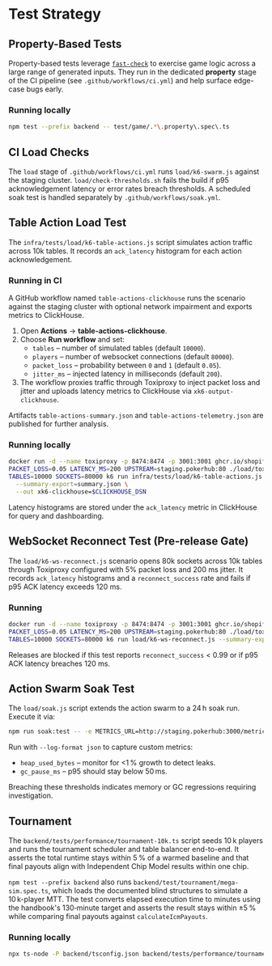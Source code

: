 # Test Strategy

## Property-Based Tests

Property-based tests leverage [`fast-check`](https://github.com/dubzzz/fast-check) to exercise game logic across a large range of generated inputs. They run in the dedicated **property** stage of the CI pipeline (see `.github/workflows/ci.yml`) and help surface edge-case bugs early.

### Running locally

```bash
npm test --prefix backend -- test/game/.*\.property\.spec\.ts
```

## CI Load Checks

The `load` stage of `.github/workflows/ci.yml` runs `load/k6-swarm.js` against the staging cluster. `load/check-thresholds.sh` fails the build if p95 acknowledgement latency or error rates breach thresholds. A scheduled soak test is handled separately by `.github/workflows/soak.yml`.

## Table Action Load Test

The `infra/tests/load/k6-table-actions.js` script simulates action traffic across 10k tables. It records an `ack_latency` histogram for each action acknowledgement.

### Running in CI

A GitHub workflow named `table-actions-clickhouse` runs the scenario against the staging cluster with optional network impairment and exports metrics to ClickHouse.

1. Open **Actions** → **table-actions-clickhouse**.
2. Choose **Run workflow** and set:
   - `tables` – number of simulated tables (default `10000`).
   - `players` – number of websocket connections (default `80000`).
   - `packet_loss` – probability between `0` and `1` (default `0.05`).
   - `jitter_ms` – injected latency in milliseconds (default `200`).
3. The workflow proxies traffic through Toxiproxy to inject packet loss and jitter and uploads latency metrics to ClickHouse via `xk6-output-clickhouse`.

Artifacts `table-actions-summary.json` and `table-actions-telemetry.json` are published for further analysis.

### Running locally

```bash
docker run -d --name toxiproxy -p 8474:8474 -p 3001:3001 ghcr.io/shopify/toxiproxy
PACKET_LOSS=0.05 LATENCY_MS=200 UPSTREAM=staging.pokerhub:80 ./load/toxiproxy.sh
TABLES=10000 SOCKETS=80000 k6 run infra/tests/load/k6-table-actions.js \
  --summary-export=summary.json \
  --out xk6-clickhouse=$CLICKHOUSE_DSN
```

Latency histograms are stored under the `ack_latency` metric in ClickHouse for query and dashboarding.

## WebSocket Reconnect Test (Pre-release Gate)

The `load/k6-ws-reconnect.js` scenario opens 80k sockets across 10k tables through Toxiproxy configured with 5% packet loss and 200 ms jitter. It records `ack_latency` histograms and a `reconnect_success` rate and fails if p95 ACK latency exceeds 120 ms.

### Running

```bash
docker run -d --name toxiproxy -p 8474:8474 -p 3001:3001 ghcr.io/shopify/toxiproxy
PACKET_LOSS=0.05 LATENCY_MS=200 UPSTREAM=staging.pokerhub:80 ./load/toxiproxy.sh
TABLES=10000 SOCKETS=80000 k6 run load/k6-ws-reconnect.js --summary-export=reconnect-summary.json
```

Releases are blocked if this test reports `reconnect_success` < 0.99 or if p95 ACK latency breaches 120 ms.

## Action Swarm Soak Test

The `load/soak.js` script extends the action swarm to a 24 h soak run. Execute it via:

```bash
npm run soak:test -- -e METRICS_URL=http://staging.pokerhub:3000/metrics
```

Run with `--log-format json` to capture custom metrics:

- `heap_used_bytes` – monitor for <1 % growth to detect leaks.
- `gc_pause_ms` – p95 should stay below 50 ms.

Breaching these thresholds indicates memory or GC regressions requiring investigation.

## Tournament

The `backend/tests/performance/tournament-10k.ts` script seeds 10 k players and runs the tournament scheduler and table balancer end-to-end. It asserts the total runtime stays within 5 % of a warmed baseline and that final payouts align with Independent Chip Model results within one chip.

`npm test --prefix backend` also runs `backend/test/tournament/mega-sim.spec.ts`, which loads the documented blind structures to simulate a 10 k-player MTT. The test converts elapsed execution time to minutes using the handbook's 130‑minute target and asserts the result stays within ±5 % while comparing final payouts against `calculateIcmPayouts`.

### Running locally

```bash
npx ts-node -P backend/tsconfig.json backend/tests/performance/tournament-10k.ts
```
